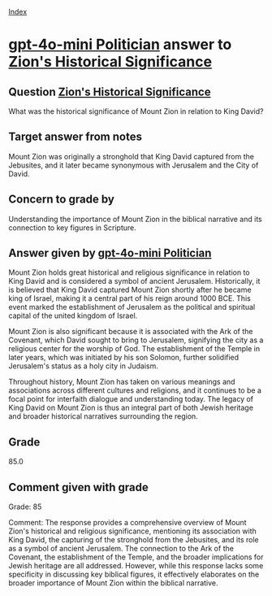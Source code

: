 
[Index](../../index.md)
# [gpt-4o-mini Politician](../../answering_models/gpt-4o-mini_Politician.md) answer to [Zion's Historical Significance](../../questions/Zion's_Historical_Significance.md)

## Question [Zion's Historical Significance](../../questions/Zion's_Historical_Significance.md)
What was the historical significance of Mount Zion in relation to King David?

## Target answer from notes
Mount Zion was originally a stronghold that King David captured from the Jebusites, and it later became synonymous with Jerusalem and the City of David.

## Concern to grade by
Understanding the importance of Mount Zion in the biblical narrative and its connection to key figures in Scripture.

## Answer given by [gpt-4o-mini Politician](../../answering_models/gpt-4o-mini_Politician.md)
Mount Zion holds great historical and religious significance in relation to King David and is considered a symbol of ancient Jerusalem. Historically, it is believed that King David captured Mount Zion shortly after he became king of Israel, making it a central part of his reign around 1000 BCE. This event marked the establishment of Jerusalem as the political and spiritual capital of the united kingdom of Israel.

Mount Zion is also significant because it is associated with the Ark of the Covenant, which David sought to bring to Jerusalem, signifying the city as a religious center for the worship of God. The establishment of the Temple in later years, which was initiated by his son Solomon, further solidified Jerusalem's status as a holy city in Judaism.

Throughout history, Mount Zion has taken on various meanings and associations across different cultures and religions, and it continues to be a focal point for interfaith dialogue and understanding today. The legacy of King David on Mount Zion is thus an integral part of both Jewish heritage and broader historical narratives surrounding the region.

## Grade
85.0

## Comment given with grade
Grade: 85

Comment: The response provides a comprehensive overview of Mount Zion's historical and religious significance, mentioning its association with King David, the capturing of the stronghold from the Jebusites, and its role as a symbol of ancient Jerusalem. The connection to the Ark of the Covenant, the establishment of the Temple, and the broader implications for Jewish heritage are all addressed. However, while this response lacks some specificity in discussing key biblical figures, it effectively elaborates on the broader importance of Mount Zion within the biblical narrative.
